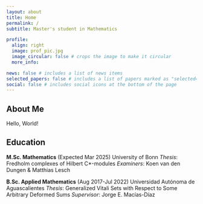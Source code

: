 ```yaml
---
layout: about
title: Home
permalink: /
subtitle: Master's student in Mathematics

profile:
  align: right
  image: prof_pic.jpg
  image_circular: false # crops the image to make it circular
  more_info:

news: false # includes a list of news items
selected_papers: false # includes a list of papers marked as "selected={true}"
social: false # includes social icons at the bottom of the page
---
```

## About Me
Hello, World!

## Education
**M.Sc. Mathematics** (Expected Mar 2025)
University of Bonn
*Thesis*: Fredholm complexes of Hilbert C\*-modules
*Examiners*: Koen van den Dungen & Matthias Lesch 


**B.Sc. Applied Mathematics** (Aug 2017-Jul 2022)
Universidad Autónoma de Aguascalientes
*Thesis*: Generalized Vitali Sets with Respect to Some Arbitrary Deformed Sums
*Supervisor*: Jorge E. Macías-Díaz

